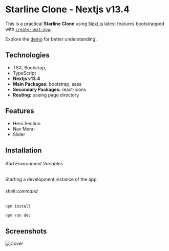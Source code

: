 # Starline Clone - Nextjs v13.4

This is a practical **Starline Clone** using [Next.js](https://nextjs.org/) latest features bootstrapped with [`create-next-app`](https://github.com/vercel/next.js/tree/canary/packages/create-next-app).

Explore the [demo](https://maxjn-starline-clone.vercel.app/) for better understanding'.

## Technologies

- TSX, Bootstrap,
- TypeScript
- **Nextjs v13.4**
- **Main Packages:** bootstrap, sass
- **Secondary Packages:** react-icons
- **Routing:** useing page directory

## Features

- Hero Section
- Nav Menu
- Slider

## Installation

###### Add Environment Variables

Starting a development instance of the app

###### shell command

```shell
npm install

npm run dev
```

## Screenshots

![Cover](./public/cover.png)
